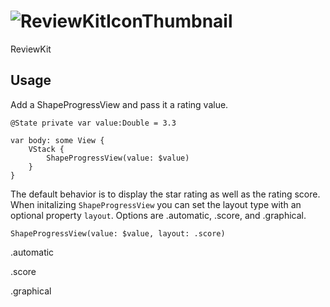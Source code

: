 # ![ReviewKitIconThumbnail](https://github.com/ordinaryindustries/ReviewKit/assets/132616209/c67cae54-9885-4440-b092-c0957b8b90f0)
ReviewKit

## Usage
Add a ShapeProgressView and pass it a rating value.
```
@State private var value:Double = 3.3

var body: some View {
    VStack {
        ShapeProgressView(value: $value)
    }
}
```
The default behavior is to display the star rating as well as the rating score. When initalizing `ShapeProgressView` you can set the layout type with an optional property `layout`. Options are .automatic, .score, and .graphical.
```
ShapeProgressView(value: $value, layout: .score)
```

.automatic

.score

.graphical
